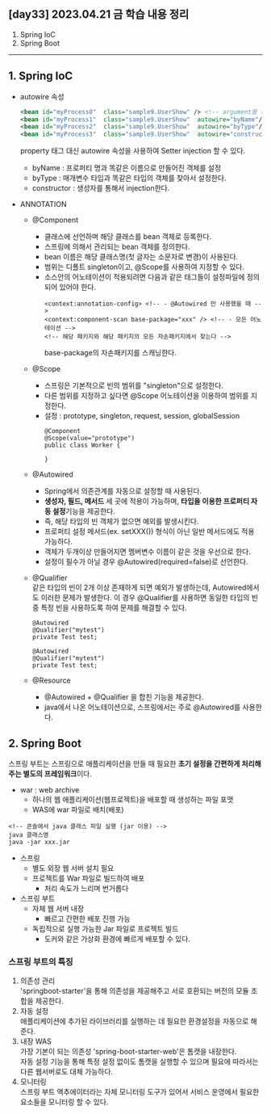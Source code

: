 ## [day33] 2023.04.21 금 학습 내용 정리
1. Spring IoC
2. Spring Boot
---
## 1. Spring IoC
- autowire 속성
    ```xml
    <bean id="myProcess0"  class="sample9.UserShow" /> <!-- argument를 갖지 않는 생성자 객체 생성 -->
    <bean id="myProcess1"  class="sample9.UserShow"  autowire="byName"/> <!-- 이름으로 Setter injection -->
    <bean id="myProcess2"  class="sample9.UserShow"  autowire="byType"/> <!-- 타입으로 Setter injection -->
    <bean id="myProcess3"  class="sample9.UserShow"  autowire="constructor"/>
    ```
    property 태그 대신 autowire 속성을 사용하여 Setter injection 할 수 있다.
    - byName : 프로퍼티 명과 똑같은 이름으로 만들어진 객체를 설정
    - byType : 매개변수 타입과 똑같은 타입의 객체를 찾아서 설정한다.
    - constructor : 생성자를 통해서 injection한다.

- ANNOTATION
    - @Component  
        - 클래스에 선언하며 해당 클래스를 bean 객체로 등록한다.  
        - 스프링에 의해서 관리되는 bean 객체를 정의한다.  
        - bean 이름은 해당 클래스명(첫 글자는 소문자로 변경)이 사용된다.  
        - 범위는 디폴트 singleton이고, @Scope를 사용하여 지정할 수 있다.  
        - 소스안의 어노테이션이 적용되려면 다음과 같은 태그들이 설정파일에 정의되어 있어야 한다.
            ```
            <context:annotation-config> <!-- - @Autowired 만 사용했을 때 -->
            <context:component-scan base-package="xxx" /> <!-- - 모든 어노테이션 -->
            <!-- 해당 패키지와 해당 패키지의 모든 자손패키지에서 찾는다 -->
            ```
            base-package의 자손패키지를 스캐닝한다.

    - @Scope  
        - 스프링은 기본적으로 빈의 범위를 "singleton"으로 설정한다.  
        - 다른 범위를 지정하고 싶다면 @Scope 어노테이션을 이용하여 범위를 지정한다.  
        - 설정 : prototype, singleton, request, session, globalSession  
            ```
            @Component
            @Scope(value="prototype")
            public class Worker {
                
            }
            ```

    - @Autowired  
        - Spring에서 의존관계를 자동으로 설정할 때 사용된다.  
        - **생성자, 필드, 메서드** 세 곳에 적용이 가능하며, **타입을 이용한 프로퍼티 자동 설정**기능을 제공한다.
        - 즉, 해당 타입의 빈 객체가 없으면 예외를 발생시킨다.  
        - 프로퍼티 설정 메서드(ex. setXXX()) 형식이 아닌 일반 메서드에도 적용 가능하다.  
        - 객체가 두개이상 만들어지면 멤버변수 이름이 같은 것을 우선으로 한다.  
        - 설정이 필수가 아닐 경우 @Autowired(required=false)로 선언한다.  

    - @Qualifier  
    같은 타입의 빈이 2개 이상 존재하게 되면 예외가 발생하는데, Autowired에서도 이러한 문제가 발생한다. 이 경우 @Qualifier를 사용하면 동일한 타입의 빈 중 특정 빈을 사용하도록 하여 문제를 해결할 수 있다.
        ```
        @Autowired
        @Qualifier("mytest")
        private Test test;

        @Autowired
        @Qualifier("mytest")
        private Test test;
        ```

    - @Resource  
        - @Autowired + @Qualifier 을 합친 기능을 제공한다.    
        - java에서 나온 어노테이션으로, 스프링에서는 주로 @Autowired를 사용한다.
    
## 2. Spring Boot
스프링 부트는 스프링으로 애플리케이션을 만들 때 필요한 **초기 설정을 간편하게 처리해주는 별도의 프레임워크**이다.  

- war : web archive
    - 하나의 웹 애플리케이션(웹프로젝트)을 배포할 때 생성하는 파일 포맷
    - WAS에 war 파일로 배치(배포)

```
<!-- 콘솔에서 java 클래스 파일 실행 (jar 이용) -->
java 클래스명
java -jar xxx.jar
```

- 스프링
    - 별도 외장 웹 서버 설치 필요
    - 프로젝트를 War 파일로 빌드하여 배포
        - 처리 속도가 느리며 번거롭다
- 스프링 부트
    - 자체 웹 서버 내장
        - 빠르고 간편한 배포 진행 가능
    - 독립적으로 실행 가능한 Jar 파일로 프로젝트 빌드
        - 도커와 같은 가상화 환경에 빠르게 배포할 수 있다.

### 스프링 부트의 특징
1. 의존성 관리  
'springboot-starter'을 통해 의존성을 제공해주고 서로 호환되는 버전의 모듈 조합을 제공한다.
2. 자동 설정  
애플리케이션에 추가된 라이브러리를 실행하는 데 필요한 환경설정을 자동으로 해준다.
3. 내장 WAS  
가장 기본이 되는 의존성 'spring-boot-starter-web'은 톰캣을 내장한다.  
자동 설정 기능을 통해 특정 설정 없이도 톰캣을 실행할 수 있으며 필요에 따라서는 다른 웹서버로도 대체 가능하다.
4. 모니터링  
스프링 부트 액추에이터라는 자체 모니터링 도구가 있어서 서비스 운영에서 필요한 요소들을 모니터링 할 수 있다.

